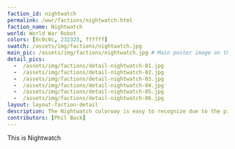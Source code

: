 ```yaml
---
faction_id: nightwatch
permalink: /wwr/factions/nightwatch.html
faction_name: Nightwatch
world: World War Robot
colors: [0c0c0c, 232323, ffffff]
swatch: /assets/img/factions/nightwatch.jpg 
main_pic: /assets/img/factions/nightwatch.jpg # Main poster image on the faction page
detail_pics:
  -  /assets/img/factions/detail-nightwatch-01.jpg    
  -  /assets/img/factions/detail-nightwatch-02.jpg
  -  /assets/img/factions/detail-nightwatch-03.jpg 
  -  /assets/img/factions/detail-nightwatch-04.jpg 
  -  /assets/img/factions/detail-nightwatch-05.jpg 
  -  /assets/img/factions/detail-nightwatch-06.jpg 
layout: layout-faction-detail
description: The Nightwatch colorway is easy to recognize due to the pitch black base color and clean white graphic markings. The centerpiece is a front view of a heavily decayed, broken skull icon, in black on a white circular field. Little to no weathering, otherwise.
contributors: [Phil Back]
---
```

This is Nightwatch